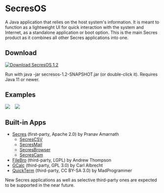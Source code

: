 # SecresOS
A Java application that relies on the host system's information. It is meant to function as a lightweight UI for quick interaction with the system and Internet, as a standalone application or boot option. This is the main Secres product as it combines all other Secres applications into one.

## Download
<a href="https://github.com/PranavAmarnath/SecresOS/releases/download/v1.2/secresos-1.2-SNAPSHOT.jar">
    <img src="https://img.shields.io/badge/SecresOS-1.2-blue" alt="Download SecresOS 1.2" />
</a>
<p>
Run with java -jar secresos-1.2-SNAPSHOT.jar (or double-click it). Requires Java 11 or newer.

## Examples
<kbd>
    <img src="https://user-images.githubusercontent.com/64337291/122616939-36c07900-d040-11eb-90ff-460ac1cf94b5.png">
</kbd>
&nbsp;
<kbd>
    <img src="https://user-images.githubusercontent.com/64337291/122621908-d6373900-d04b-11eb-8e37-efdd2d1a2529.png">
</kbd>
<P>

## Built-in Apps
* [Secres](https://github.com/PranavAmarnath/SecresOS) (first-party, Apache 2.0) by Pranav Amarnath
    * [SecresCSV](https://github.com/PranavAmarnath/SecresCSV)
    * [SecresMail](https://github.com/PranavAmarnath/SecresMail)
    * [SecresBrowser](https://github.com/PranavAmarnath/SecresBrowser)
    * [SecresCam](https://github.com/PranavAmarnath/SecresCam)
* [FileBro](https://codereview.stackexchange.com/questions/4446/file-browser-gui) (third-party, LGPL) by Andrew Thompson
* [GCalc](https://github.com/carlalbrecht/GraphingCalculator) (third-party, GPL 3.0) by Carl Albrecht
* [QuickTerm](https://stackoverflow.com/a/32343778/13772184) (third-party, CC BY-SA 3.0) by MadProgrammer

New Secres applications as well as selective third-party ones are expected to be supported in the near future.
